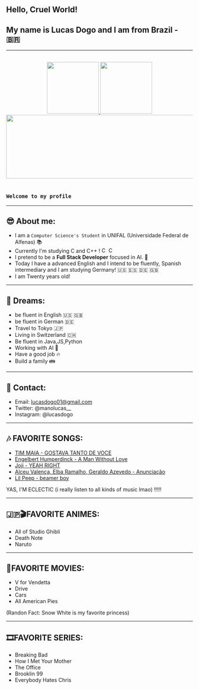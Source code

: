 
## Hello, Cruel World!
## My name is Lucas Dogo and I am from Brazil - :brazil:

---

</br>

<div align="center">
    <a href="https://github.com/Dogolaa">
        <img height="140em" src="https://github-readme-stats.vercel.app/api?username=Dogolaa&theme=react&show_icons=true&count_private=true">
        <img height="140em" src="https://github-readme-stats.vercel.app/api/top-langs/?username=Dogolaa&theme=react&layout=compact">
         <img height="172cm" width="1000cm" src="https://github-readme-streak-stats.herokuapp.com/?user=Dogolaa&theme=react">
    </a>
</div>

 </br>

### `Welcome to my profile`
--- 
## 😎 About me:
- I am a `Computer Science's Student` in UNIFAL (Universidade Federal de Alfenas) 📚
- Currently I'm studying C and C++ ! <img alt="C" width="15" src="https://images.vexels.com/media/users/3/166179/isolated/preview/b83d6b47a9502dfaf535087627a8bf96-icone-da-linguagem-de-programacao-c.png"> <img alt="CPlusPlus" width="15" src="https://upload.wikimedia.org/wikipedia/commons/thumb/1/18/ISO_C%2B%2B_Logo.svg/1822px-ISO_C%2B%2B_Logo.svg.png">
- I pretend to be a **Full Stack Developer** focused in AI. 🤖
- Today I have a advanced English and I intend to be fluently, Spanish intermediary and I am studying Germany! 🇺🇸 🇪🇸 🇩🇪 🇬🇧
- I am Twenty years old! 

--- 
## 💭 Dreams:
- be fluent in English 🇺🇸 🇬🇧
- be fluent in German 🇩🇪
- Travel to Tokyo 🇯🇵
- Living in Switzerland 🇨🇭
- Be fluent in Java,JS,Python
- Working with AI 🤖
- Have a good job 🔥
- Build a family 👪

--- 
## 📱 Contact:
- Email: lucasdogo01@gmail.com
- Twitter: @manolucas__
- Instagram: @lucasdogo

--- 
## 🎶 FAVORITE SONGS:
- <a href="https://www.youtube.com/watch?v=TZQsoLACMW0">TIM MAIA - GOSTAVA TANTO DE VOCE</a>
- <a href="https://www.youtube.com/watch?v=GnNcV664p1A">Engelbert Humperdinck - A Man Without Love</a>
- <a href="https://www.youtube.com/watch?v=tG7wLK4aAOE">Joji - YEAH RIGHT </a>
- <a href="https://www.youtube.com/watch?v=yz9XNWEH2oI">Alceu Valença, Elba Ramalho, Geraldo Azevedo - Anunciação </a>
- <a href="https://https://www.youtube.com/watch?v=fePnUenEZPk">Lil Peep - beamer boy </a>
<p> YAS, I'M ECLECTIC (i really listen to all kinds of music lmao) !!!!! </p>

--- 
## 🇯🇵🎬FAVORITE ANIMES:
- All of Studio Ghibli
- Death Note
- Naruto


--- 
## 🍿FAVORITE MOVIES:
- V for Vendetta
- Drive
- Cars
- All American Pies
<p> (Randon Fact: Snow White is my favorite princess) </p>

--- 
## 🎞️FAVORITE SERIES:
- Breaking Bad
- How I Met Your Mother
- The Office 
- Brooklin 99
- Everybody Hates Chris
  

 
 



